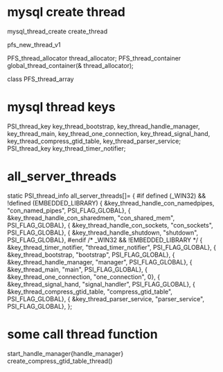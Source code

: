 # mysql create thread
mysql_thread_create
create_thread

pfs_new_thread_v1

PFS_thread_allocator thread_allocator;
PFS_thread_container global_thread_container(& thread_allocator);

class PFS_thread_array 

# mysql thread keys
PSI_thread_key key_thread_bootstrap, key_thread_handle_manager, key_thread_main,
  key_thread_one_connection, key_thread_signal_hand,
  key_thread_compress_gtid_table, key_thread_parser_service;
PSI_thread_key key_thread_timer_notifier;

# all_server_threads
static PSI_thread_info all_server_threads[]=
{
#if defined (_WIN32) && !defined (EMBEDDED_LIBRARY)
  { &key_thread_handle_con_namedpipes, "con_named_pipes", PSI_FLAG_GLOBAL},
  { &key_thread_handle_con_sharedmem, "con_shared_mem", PSI_FLAG_GLOBAL},
  { &key_thread_handle_con_sockets, "con_sockets", PSI_FLAG_GLOBAL},
  { &key_thread_handle_shutdown, "shutdown", PSI_FLAG_GLOBAL},
#endif /* _WIN32 && !EMBEDDED_LIBRARY */
  { &key_thread_timer_notifier, "thread_timer_notifier", PSI_FLAG_GLOBAL},
  { &key_thread_bootstrap, "bootstrap", PSI_FLAG_GLOBAL},
  { &key_thread_handle_manager, "manager", PSI_FLAG_GLOBAL},
  { &key_thread_main, "main", PSI_FLAG_GLOBAL},
  { &key_thread_one_connection, "one_connection", 0},
  { &key_thread_signal_hand, "signal_handler", PSI_FLAG_GLOBAL},
  { &key_thread_compress_gtid_table, "compress_gtid_table", PSI_FLAG_GLOBAL},
  { &key_thread_parser_service, "parser_service", PSI_FLAG_GLOBAL},
};

# some call thread function
start_handle_manager{handle_manager}
create_compress_gtid_table_thread()
